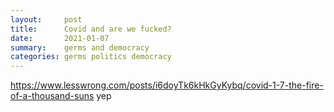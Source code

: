 ```yaml
---
layout:     post
title:      Covid and are we fucked?
date:       2021-01-07
summary:    germs and democracy
categories: germs politics democracy
---
```

https://www.lesswrong.com/posts/i6doyTk6kHkGyKybq/covid-1-7-the-fire-of-a-thousand-suns
yep

